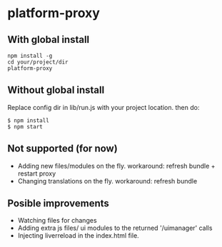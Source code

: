 # platform-proxy

## With global install
```
npm install -g
cd your/project/dir
platform-proxy
```

## Without global install
Replace config dir in lib/run.js with your project location.
then do:
```
$ npm install
$ npm start
```

## Not supported (for now)

- Adding new files/modules on the fly.
    workaround: refresh bundle + restart proxy
- Changing translations on the fly.
    workaround: refresh bundle

## Posible improvements

- Watching files for changes
- Adding extra js files/ ui modules to the returned '/uimanager' calls
- Injecting liverreload in the index.html file.
